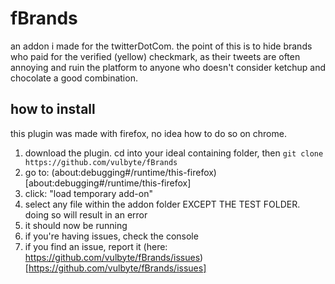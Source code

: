 # fBrands

an addon i made for the twitterDotCom. the point of this is to hide brands who paid for the verified (yellow) checkmark, as their tweets are often annoying and ruin the platform to anyone who doesn't consider ketchup and chocolate a good combination.

## how to install

this plugin was made with firefox, no idea how to do so on chrome.

1. download the plugin. cd into your ideal containing folder, then `git clone https://github.com/vulbyte/fBrands`
1. go to: (about:debugging#/runtime/this-firefox)[about:debugging#/runtime/this-firefox]
1. click: "load temporary add-on"
1. select any file within the addon folder EXCEPT THE TEST FOLDER. doing so will result in an error
1. it should now be running
1. if you're having issues, check the console
1. if you find an issue, report it (here: https://github.com/vulbyte/fBrands/issues)[https://github.com/vulbyte/fBrands/issues]
